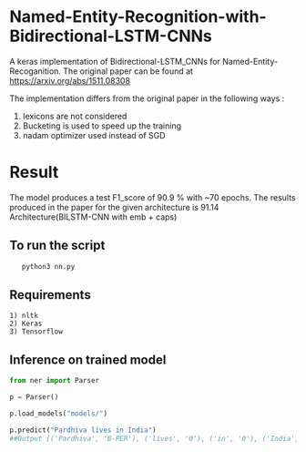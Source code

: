# Named-Entity-Recognition-with-Bidirectional-LSTM-CNNs

A keras implementation of Bidirectional-LSTM_CNNs for Named-Entity-Recoganition. The original paper can be found at https://arxiv.org/abs/1511.08308

The implementation differs from the original paper in the following ways :

1. lexicons are not considered
2. Bucketing is used to speed up the training
3. nadam optimizer used instead of SGD

# Result

The model produces a test F1_score of 90.9 % with ~70 epochs. The results produced in the paper for the given architecture is 91.14
Architecture(BILSTM-CNN with emb + caps)

## To run the script

```bash
   python3 nn.py
```

## Requirements

    1) nltk
    2) Keras
    3) Tensorflow

## Inference on trained model

```python
from ner import Parser

p = Parser()

p.load_models("models/")

p.predict("Pardhiva lives in India")
##Output [('Pardhiva', 'B-PER'), ('lives', 'O'), ('in', 'O'), ('India', 'B-LOC')]
```
